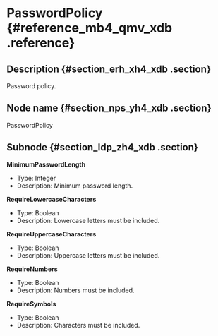 # PasswordPolicy {#reference_mb4_qmv_xdb .reference}

## Description {#section_erh_xh4_xdb .section}

Password policy.

## Node name {#section_nps_yh4_xdb .section}

PasswordPolicy

## Subnode {#section_ldp_zh4_xdb .section}

**MinimumPasswordLength**

-   Type: Integer
-   Description: Minimum password length.

**RequireLowercaseCharacters**

-   Type: Boolean
-   Description: Lowercase letters must be included.

**RequireUppercaseCharacters**

-   Type: Boolean
-   Description: Uppercase letters must be included.

**RequireNumbers**

-   Type: Boolean
-   Description: Numbers must be included.

**RequireSymbols**

-   Type: Boolean
-   Description: Characters must be included.

